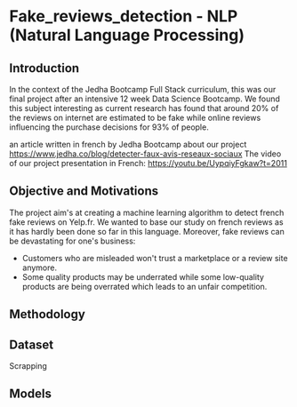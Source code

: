 # Fake_reviews_detection - NLP (Natural Language Processing)

## Introduction
In the context of the Jedha Bootcamp Full Stack curriculum,
this was our final project after an intensive 12 week Data Science Bootcamp.
We found this subject interesting as current research has found that around 20% of the reviews on internet are estimated to be fake while online reviews influencing the purchase decisions for 93% of people.

an article written in french by Jedha Bootcamp about our project
https://www.jedha.co/blog/detecter-faux-avis-reseaux-sociaux
The video of our project presentation in French:
https://youtu.be/UypqiyFgkaw?t=2011

## Objective and Motivations
The project aim's at creating a machine learning algorithm to detect french fake reviews on Yelp.fr.
We wanted to base our study on french reviews as it has hardly been done so far in this language.
Moreover, fake reviews can be devastating for one's business:
* Customers who are misleaded won't trust a marketplace or a review site anymore. 
* Some quality products may be underrated while some low-quality products are being overrated which leads to an unfair competition.  

## Methodology

## Dataset
Scrapping

## Models 



